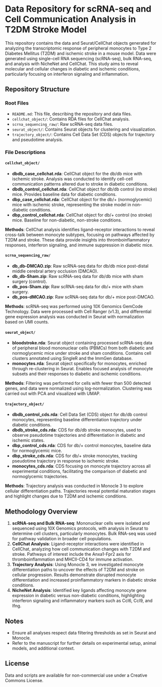 # Data Repository for scRNA-seq and Cell Communication Analysis in T2DM Stroke Model

This repository contains the data and Seurat/CellChat objects generated for analyzing the transcriptomic response of peripheral monocytes to Type 2 Diabetes Mellitus (T2DM) and ischemic stroke in a mouse model. Data were generated using single-cell RNA sequencing (scRNA-seq), bulk RNA-seq, and analysis with NicheNet and CellChat. This study aims to reveal molecular and cellular changes in diabetic and ischemic conditions, particularly focusing on interferon signaling and inflammation.

## Repository Structure

### Root Files

- `README.md`: This file, describing the repository and data files.
- `cellchat_object/`: Contains RDA files for CellChat analysis.
- `scrna_sequencing_raw/`: Raw scRNA-seq data files.
- `seurat_object/`: Contains Seurat objects for clustering and visualization.
- `trajectory_object/`: Contains Cell Data Set (CDS) objects for trajectory and pseudotime analysis.

### File Descriptions

#### `cellchat_object/`

- **dbdb_case_cellchat.rda**: CellChat object for the db/db mice with ischemic stroke. Analysis was conducted to identify cell-cell communication patterns altered due to stroke in diabetic conditions.
- **dbdb_control_cellchat.rda**: CellChat object for db/db control (no stroke) mice. Provides baseline data for diabetic conditions.
- **dbp_case_cellchat.rda**: CellChat object for the db/+ (normoglycemic) mice with ischemic stroke, representing the stroke model in non-diabetic conditions.
- **dbp_control_cellchat.rda**: CellChat object for db/+ control (no stroke) mice. Baseline for non-diabetic, non-stroke conditions.

**Methods**: CellChat analysis identifies ligand-receptor interactions to reveal cross-talk between monocyte subtypes, focusing on pathways affected by T2DM and stroke. These data provide insights into thromboinflammatory responses, interferon signaling, and immune suppression in diabetic mice.

#### `scrna_sequencing_raw/`

- **db_db-DMCAO.zip**: Raw scRNA-seq data for db/db mice post-distal middle cerebral artery occlusion (DMCAO).
- **db_db-Sham.zip**: Raw scRNA-seq data for db/db mice with sham surgery (control).
- **db_pos-Sham.zip**: Raw scRNA-seq data for db/+ mice with sham surgery.
- **db_pos-dMCAO.zip**: Raw scRNA-seq data for db/+ mice post-DMCAO.

**Methods**: scRNA-seq was performed using 10X Genomics GemCode Technology. Data were processed with Cell Ranger (v1.3), and differential gene expression analysis was conducted in Seurat with normalization based on UMI counts.

#### `seurat_object/`

- **bloodstroke.rda**: Seurat object containing processed scRNA-seq data of peripheral blood mononuclear cells (PBMCs) from both diabetic and normoglycemic mice under stroke and sham conditions. Contains cell clusters annotated using SingleR and the ImmGen database.
- **monocytes.rda**: Seurat object specifically for monocytes, enriched through re-clustering in Seurat. Enables focused analysis of monocyte subsets and their responses to diabetic and ischemic conditions.

**Methods**: Filtering was performed for cells with fewer than 500 detected genes, and data were normalized using log-normalization. Clustering was carried out with PCA and visualized with UMAP.

#### `trajectory_object/`

- **dbdb_control_cds.rda**: Cell Data Set (CDS) object for db/db control monocytes, representing baseline differentiation trajectory under diabetic conditions.
- **dbdb_stroke_cds.rda**: CDS for db/db stroke monocytes, used to observe pseudotime trajectories and differentiation in diabetic and ischemic states.
- **dbp_control_cds.rda**: CDS for db/+ control monocytes, baseline data for normoglycemic mice.
- **dbp_stroke_cds.rda**: CDS for db/+ stroke monocytes, tracking pseudotime trajectory in response to ischemic stroke.
- **monocytes_cds.rda**: CDS focusing on monocyte trajectory across all experimental conditions, facilitating the comparison of diabetic and normoglycemic trajectories.

**Methods**: Trajectory analysis was conducted in Monocle 3 to explore cellular differentiation paths. Trajectories reveal potential maturation stages and highlight changes due to T2DM and ischemic conditions.

## Methodology Overview

1. **scRNA-seq and Bulk RNA-seq**: Mononuclear cells were isolated and sequenced using 10X Genomics protocols, with analysis in Seurat to determine cell clusters, particularly monocytes. Bulk RNA-seq was used for pathway validation in broader cell populations.
2. **CellChat Analysis**: Ligand-receptor interactions were identified in CellChat, analyzing how cell communication changes with T2DM and stroke. Pathways of interest include the Anxa1-Fpr2 axis for thromboinflammation and MHCII-CD4 for immune activation.
3. **Trajectory Analysis**: Using Monocle 3, we investigated monocyte differentiation paths to uncover the effects of T2DM and stroke on cellular progression. Results demonstrate disrupted monocyte differentiation and increased proinflammatory markers in diabetic stroke conditions.
4. **NicheNet Analysis**: Identified key ligands affecting monocyte gene expression in diabetic versus non-diabetic conditions, highlighting interferon signaling and inflammatory markers such as Ccl6, Ccl9, and Ifng.

## Notes

- Ensure all analyses respect data filtering thresholds as set in Seurat and Monocle.
- Refer to the manuscript for further details on experimental setup, animal models, and additional context.

## License

Data and scripts are available for non-commercial use under a Creative Commons License.